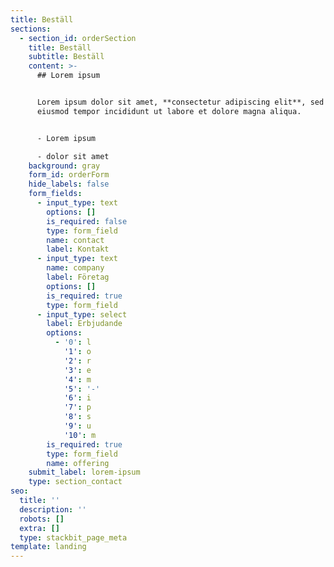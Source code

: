 ```yaml
---
title: Beställ
sections:
  - section_id: orderSection
    title: Beställ
    subtitle: Beställ
    content: >-
      ## Lorem ipsum


      Lorem ipsum dolor sit amet, **consectetur adipiscing elit**, sed do
      eiusmod tempor incididunt ut labore et dolore magna aliqua.


      - Lorem ipsum

      - dolor sit amet
    background: gray
    form_id: orderForm
    hide_labels: false
    form_fields:
      - input_type: text
        options: []
        is_required: false
        type: form_field
        name: contact
        label: Kontakt
      - input_type: text
        name: company
        label: Företag
        options: []
        is_required: true
        type: form_field
      - input_type: select
        label: Erbjudande
        options:
          - '0': l
            '1': o
            '2': r
            '3': e
            '4': m
            '5': '-'
            '6': i
            '7': p
            '8': s
            '9': u
            '10': m
        is_required: true
        type: form_field
        name: offering
    submit_label: lorem-ipsum
    type: section_contact
seo:
  title: ''
  description: ''
  robots: []
  extra: []
  type: stackbit_page_meta
template: landing
---
```

